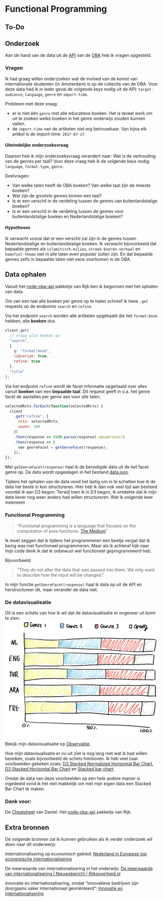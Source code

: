 # Functional Programming

## To-Do

## Onderzoek

Aan de hand van de data uit de [API](https://zoeken.oba.nl/api/v1/) van de [OBA](https://www.oba.nl) heb ik vragen opgesteld.

### Vragen

Ik had graag willen onderzoeken wat de invloed van de komst van internationale studenten (in Amsterdam) is op de collectie van de OBA. Voor deze data had ik in ieder geval de volgende keys nodig uit de API: `target-audience`, `language`, `genre` en `import-time`.

Probleem met deze vraag:

- er is niet één `genre` met alle educatieve boeken. Het is teveel werk om uit te zoeken welke boeken in het genre onderwijs zouden kunnen vallen.
- de `import-time` van de artikelen niet erg betrouwbaar. Van bijna elk artikel is de import-time: `2017-07-17`.

#### Uiteindelijke onderzoeksvraag

Daarom heb ik mijn onderzoeksvraag verandert naar: Wat is de verhouding van de genres per taal?
Voor deze vraag heb ik de volgende keys nodig: `language`, `format-type`, `genre.`

Deelvragen:

- Van welke talen heeft de OBA boeken? Van welke taal zijn de meeste boeken?
- Wat zijn de grootste genres binnen een taal?
- Is er een verschil in de verdeling tussen de genres van buitenlandstalige boeken?
- Is er een verschil in de verdeling tussen de genres voor buitenlandstalige boeken en Nederlandstalige boeken?

#### Hypotheses

Ik verwacht vooral dat er een verschil zal zijn in de genres tussen Nederlandstalige en buitenlandstalige boeken. Ik verwacht bijvoorbeeld dat bepaalde genres als `islamitisch-milieu`, `streek-boeren-verhaal` en `homofiel-thema` niet in alle talen even populair zullen zijn. En dat bepaalde genres zelfs in bepaalde talen niet eens voorkomen in de OBA.

## Data ophalen

Vanuit het [node-oba-api](https://github.com/rijkvanzanten/node-oba-api) pakketje van Rijk ben ik begonnen met het ophalen van data.

Om van een taal alle boeken per genre op te halen schreef ik twee `.get` requests op de endpoints `search` en `refine`.

Via het endpoint `search` worden alle artikelen opgehaald die het `format:book` hebben, alle **boeken** dus.

```javascript
client.get(
  // vraag alle boeken op
  "search",
  {
    q: "format:book",
    librarian: true,
    refine: true
  },
  "title"
);
```

Via het endpoint `refine` wordt de facet informatie opgehaald over alles vanuit **boeken** van een **bepaalde taal**. Dit request geeft in o.a. het genre facet de aantallen per genre aan voor alle talen.

```javascript
selectedRctx.forEach(function(selectedRctx) {
  client
    .get("refine", {
      rctx: selectedRctx,
      count: 100
    })
    .then(response => JSON.parse(response).aquabrowser)
    .then(response => {
      var genreFacet = getGenreFacet(response);
    });
});
```

Met `getGenreFacet(response)` haal ik de benodigde data uit de het facet genre op. De data wordt opgeslagen in het bestand [data.json](https://github.com/sterrevangeest/functional-programming/blob/master/data.json).

Tijdens het ophalen van de data vond het lastig om in te schatten hoe ik de data het beste in kon structureren. Hier heb ik dan ook veel tijd aan besteed voordat ik aan D3 begon. Terwijl toen ik in D3 begon, ik ontdekte dat ik mijn data liever nog weer anders had willen structureren. Wat ik volgende keer meeneem

### Functional Programming

> "Functional programming is a language that focuses on the computation of pure functions. [The Medium](https://medium.com/@sho.miyata.1/the-object-oriented-programming-vs-functional-programming-debate-in-a-beginner-friendly-nutshell-24fb6f8625cc)"

Ik moet zeggen dat ik tijdens het programmeren een beetje vergat dat ik bezig was met functioneel programmeren. Maar als ik achteraf kijk naar mijn code denk ik dat ik onbewust wel functioneel geprogrammeerd heb.

Bijvoorbeeld:

> "They do not alter the data that was passed into them. We only want to describe how the input will be changed."

In mijn functie `getGenreFacet(response)` haal ik data op uit de API en herstructureer dit, maar verander de data niet.

### De datavisualisatie

Dit is een schets van hoe ik wil dat de datavisualisatie er ongeveer uit komt te zien:
![schets](schetsDatavis.png)

Bekijk mijn datavisualisatie op [Observable](https://beta.observablehq.com/@sterrevangeest/functional-programming).

Hoe mijn datavisualisatie er nu uit ziet is nog lang niet wat ik had willen bereiken, zoals bijvoorbeeld de schets hierboven. Ik heb veel naar voorbeelden gekeken zoals: [D3 Stacked Normalized Horizontal Bar Chart](https://beta.observablehq.com/@mbostock/d3-stacked-normalized-horizontal-bar-chart), [D3 Stacked Horizontal Bar Chart](https://beta.observablehq.com/@mbostock/d3-stacked-horizontal-bar-chart) en [Stacked bar chart](https://beta.observablehq.com/@miralemd/picasso-js-stacked-bar-chart).

Omdat de data van deze voorbeelden op een hele andere manier is ingedeeld vond ik het niet makkelijk om met mijn eigen data een Stacked Bar Chart te maken.

### Dank voor:

De [Cheatsheet](https://github.com/DanielvandeVelde/functional-programming#cheatsheet) van Daniel.
Het [node-oba-api](https://github.com/rijkvanzanten/node-oba-api) pakketje van Rijk.

## Extra bronnen

De volgende bronnen zal ik kunnen gebruiken als ik verder onderzoek wil doen naar dit onderwerp:

Internationalisering op economisch gebied: [Nederland in Europese top economische internationalisering](https://www.cbs.nl/nl-nl/achtergrond/2014/38/nederland-in-europese-top-economische-internationalisering)

De meerwaarde van internationalisering in het onderwijs: [De meerwaarde van internationalisering | Nieuwsbericht | Rijksoverheid.nl](https://www.rijksoverheid.nl/actueel/nieuws/2018/06/04/de-meerwaarde-van-internationalisering)

Innovatie en internationalisering, omdat “innovatieve bedrijven
zijn doorgaans vaker internationaal georiënteerd”: [Innovatie en internationalisering](https://www.cbs.nl/nl-nl/achtergrond/2018/13/innovatie-en-internationalisering)
